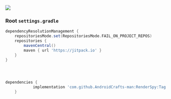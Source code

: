 [![](https://jitpack.io/v/AndroidCrafts-man/RenderSpy.svg)](https://jitpack.io/#AndroidCrafts-man/RenderSpy)



### Root `settings.gradle`
```groovy
dependencyResolutionManagement {
    repositoriesMode.set(RepositoriesMode.FAIL_ON_PROJECT_REPOS)
    repositories {
        mavenCentral()
        maven { url 'https://jitpack.io' }
    }
}




dependencies {
	        implementation 'com.github.AndroidCrafts-man:RenderSpy:Tag'
	}

